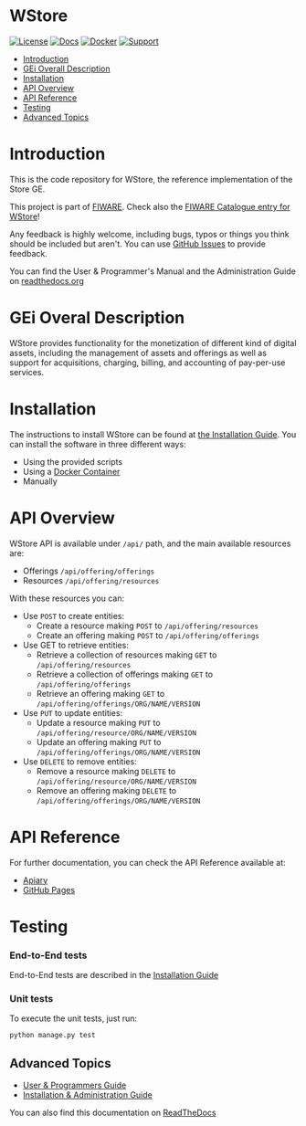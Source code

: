 # WStore

[![License](https://img.shields.io/badge/license-EUPL%201.1-blue.svg?style=flat)](https://opensource.org/licenses/EUPL-1.1) [![Docs](https://img.shields.io/badge/docs-latest-brightgreen.svg?style=flat)](http://wstore.readthedocs.org/en/latest/) [![Docker](https://img.shields.io/docker/pulls/fiware/wstore.svg)](https://hub.docker.com/r/fiware/wstore) [![Support](https://img.shields.io/badge/support-askbot-yellowgreen.svg)](https://ask.fiware.org)

 * [Introduction](#introduction)
 * [GEi Overall Description](#gei-overall-description)
 * [Installation](#build-and-install)
 * [API Overview](#api-overview)
 * [API Reference](#api-reference)
 * [Testing](#testing)
 * [Advanced Topics](#advanced-topics)

# Introduction

This is the code repository for WStore, the reference implementation of the Store GE.

This project is part of [FIWARE](http://www.fiware.org). Check also the [FIWARE Catalogue entry for WStore](http://catalogue.fiware.org/enablers/store-wstore)!

Any feedback is highly welcome, including bugs, typos or things you think should be included but aren't. You can use [GitHub Issues](https://github.com/conwetlab/wstore/issues/new) to provide feedback.

You can find the User & Programmer's Manual and the Administration Guide on [readthedocs.org](https://wstore.readthedocs.org)

# GEi Overal Description

WStore provides functionality for the monetization of different kind of digital assets, including the management of assets and offerings as well as support for acquisitions, charging, billing, and accounting of pay-per-use services.


# Installation

The instructions to install WStore can be found at [the Installation Guide](http://wstore.readthedocs.org/en/latest/installation-administration-guide.html). You can install the software in three different ways:

* Using the provided scripts
* Using a [Docker Container](https://hub.docker.com/r/fiware/wstore/)
* Manually

# API Overview

WStore API is available under <code>/api/</code> path, and the main available resources are:

* Offerings <code>/api/offering/offerings</code>
* Resources <code>/api/offering/resources</code>

With these resources you can:

* Use <code>POST</code> to create entities:
   * Create a resource making <code>POST</code> to <code>/api/offering/resources</code>
   * Create an offering making <code>POST</code> to <code>/api/offering/offerings</code>
* Use </code>GET</code> to retrieve entities:
   * Retrieve a collection of resources making <code>GET</code> to <code>/api/offering/resources</code>
   * Retrieve a collection of offerings making  <code>GET</code> to <code>/api/offering/offerings</code>
   * Retrieve an offering making  <code>GET</code> to <code>/api/offering/offerings/ORG/NAME/VERSION</code>
* Use <code>PUT</code> to update entities:
   * Update a resource making  <code>PUT</code> to <code>/api/offering/resource/ORG/NAME/VERSION</code>
   * Update an offering making  <code>PUT</code> to <code>/api/offering/offerings/ORG/NAME/VERSION</code>
* Use <code>DELETE</code> to remove entities:
   * Remove a resource making  <code>DELETE</code> to <code>/api/offering/resource/ORG/NAME/VERSION</code>
   * Remove an offering making  <code>DELETE</code> to <code>/api/offering/offerings/ORG/NAME/VERSION</code>

# API Reference

For further documentation, you can check the API Reference available at:

* [Apiary](http://docs.fiwarestore.apiary.io)
* [GitHub Pages](http://conwetlab.github.io/wstore)

# Testing
### End-to-End tests

End-to-End tests are described in the [Installation Guide](http://wstore.readthedocs.org/en/latest/installation-administration-guide.html#end-to-end-testing)

### Unit tests

To execute the unit tests, just run:

```
python manage.py test
```

## Advanced Topics

* [User & Programmers Guide](doc/user-programmer-guide.rst)
* [Installation & Administration Guide](doc/installation-administration-guide.rst)

You can also find this documentation on [ReadTheDocs](http://wstore.readthedocs.org)
